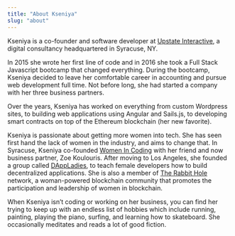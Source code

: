 ```yaml
---
title: "About Kseniya"
slug: "about"
---
```


Kseniya is a co-founder and software developer at [Upstate Interactive](https://upstateinteractive.io), a digital consultancy headquartered in Syracuse, NY. 

In 2015 she wrote her first line of code and in 2016 she took a Full Stack Javascript bootcamp that changed everything. During the bootcamp, Kseniya decided to leave her comfortable career in accounting and pursue web development full time. Not before long, she had started a company with her three business partners. 

Over the years, Kseniya has worked on everything from custom Wordpress sites, to building web applications using Angular and Sails.js, to developing smart contracts on top of the Ethereum blockchain (her new favorite). 

Kseniya is passionate about getting more women into tech. She has seen first hand the lack of women in the industry, and aims to change that. In Syracuse, Kseniya co-founded <a href="http://womenincoding.com" target ="_blank">Women In Coding</a> with her friend and now business partner, Zoe Koulouris. After moving to Los Angeles, she founded a group called <a href="https://www.meetup.com/DApp-Ladies" target ="_blank">DAppLadies</a>, to teach female developers how to build decentralized applications. She is also a member of <a href="https://www.rabbithole.network/" target ="_blank">The Rabbit Hole</a> network, a woman-powered blockchain community that promotes the participation and leadership of women in blockchain.

When Kseniya isn’t coding or working on her business, you can find her trying to keep up with an endless list of hobbies which include running, painting, playing the piano, surfing, and learning how to skateboard. She occasionally meditates and reads a lot of good fiction. 
